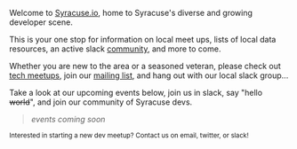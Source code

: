 Welcome to [Syracuse.io](http://syracuse.io), home to Syracuse's diverse and growing developer scene.  

This is your one stop for information on local meet ups, lists of local data resources, an active slack [community](/community/), and more to come.

Whether you are new to the area or a seasoned veteran, please check
out [tech meetups](/groups), join our 
[mailing list](https://tinyletter.com/syracuseio), and hang out 
with our local slack group...

<center><script async defer src="https://syracuseio.now.sh/slackin.js?large"></script></center>

Take a look at our upcoming events below, join us in slack, say
"hello ~~world~~", and join our community of Syracuse devs.

> _events coming soon_

<small>
Interested in starting a new dev meetup?  Contact us on email, twitter, or slack!
</small>